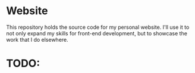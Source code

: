 # Website
This repository holds the source code for my personal website. I'll use it to not only expand my skills for front-end development, but to showcase the work that I do elsewhere.

# TODO:
